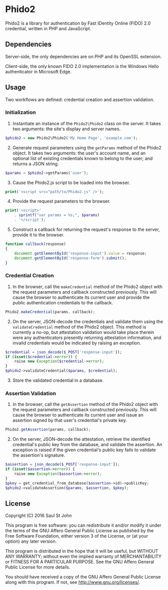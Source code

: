 Phido2
======

Phido2 is a library for authentication by Fast IDentity Online (FIDO) 2.0
credential, written in PHP and JavaScript.

Dependencies
------------

Server-side, the only dependencies are on PHP and its OpenSSL extension.

Client-side, the only known FIDO 2.0 implementation is the Windows Hello
authenticator in Microsoft Edge.

Usage
-----

Two workflows are defined: credential creation and assertion validation.

### Initialization ###

1. Instantiate an instance of the `Phido2\Phido2` class on the server. It
takes two arguments: the site's display and server names.
```php
$phido2 = new Phido2\Phido2('My Home Page', 'example.com');
```

2. Generate request parameters using the `getParams` method of the Phido2
object. It takes two arguments: the user's account name, and an optional
list of existing credentials known to belong to the user; and returns
a JSON string.
```php
$params = $phido2->getParams('user');
```

3. Cause the Phido2.js script to be loaded into the browser.
```php
print('<script src="path/to/Phido2.js" />');
```

4. Provide the request parameters to the browser.

```php
print('<script>'
	. sprintf("var params = %s;", $params)
	. '</script');
```

5. Construct a callback for returning the request's response to the server,
provide it to the browser.

```javascript
function callback(response)
{
	document.getElementById('response-input').value = response;
	document.getElementById('response-form').submit();
}
```

### Credential Creation ###

1. In the browser, call the `makeCredential` method of the Phido2 object with the
request parameters and callback constructed previously. This will cause the
browser to authenticate its current user and provide the public authentication
credentials to the callback.

```javascript
Phido2.makeCredential(params, callback);
```

2. On the server, JSON-decode the credentials and validate them using the
`validateCredential` method of the Phido2 object. This method is currently a
no-op, but attestation validation would take place therein were any 
authenticators presently returning attestation information, and invalid
credentials would be indicated by raising an exception.

```php
$credential = json_decode($_POST['response-input']);
if (isset($credential->error)) {
	raise new Exception($credential->error);
}
$phido2->validateCredential($params, $credential);
```

3. Store the validated credential in a database.

  
### Assertion Validation ###

1. In the browser, call the `getAssertion` method of the Phido2 object with the
request parameters and callback constructed previously. This will cause the
browser to authenticate its current user and issue an assertion signed by
that user's credential's private key.

```javascript
Phido2.getAssertion(params, callback);
```

2. On the server, JSON-decode the attestation, retrieve the identified
credential's public key from the database, and validate the assertion.
An exception is raised if the given credential's public key fails to
validate the assertion's signature.

```php
$assertion = json_decode($_POST['response-input']);
if (isset($assertion->error)) {
	raise new Exception($assertion->error);
}
$pkey = get_credential_from_database($assertion->id)->publicKey;
$phido2->validateAssertion($params, $assertion, $pkey);
```

License
-------

Copyright (C) 2016  Saul St John

This program is free software: you can redistribute it and/or modify
it under the terms of the GNU Affero General Public License as
published by the Free Software Foundation, either version 3 of the
License, or (at your option) any later version.

This program is distributed in the hope that it will be useful,
but WITHOUT ANY WARRANTY; without even the implied warranty of
MERCHANTABILITY or FITNESS FOR A PARTICULAR PURPOSE.  See the
GNU Affero General Public License for more details.

You should have received a copy of the GNU Affero General Public License
along with this program.  If not, see <http://www.gnu.org/licenses/>.

